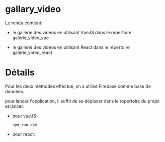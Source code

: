 # gallary_video

Le rendu contient:

- le gallerie des videos en utilisant VueJS dans le répertoire galerie_video_vue

- le gallerie des videos en utilisant React dans le répertoire galerie_video_react

# Détails

Pour les deux méthodes effectué, on a utilisé Firebase comme base de données.

pour lancer l'application, il suffit de se déplacer dans le répertoire du projet et lancer:

- pour vueJS: 
      
      npm run dev 
      
- pour react:

      
